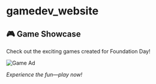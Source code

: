 ﻿# gamedev_website
## 🎮 Game Showcase

Check out the exciting games created for Foundation Day!  

![Game Ad]([https://github.com/Araanna/gamedev_website/blob/main/game-add.png](https://github.com/Araanna/gamedev_website/blob/main/Screenshot%20(802).png))  

*Experience the fun—play now!*
